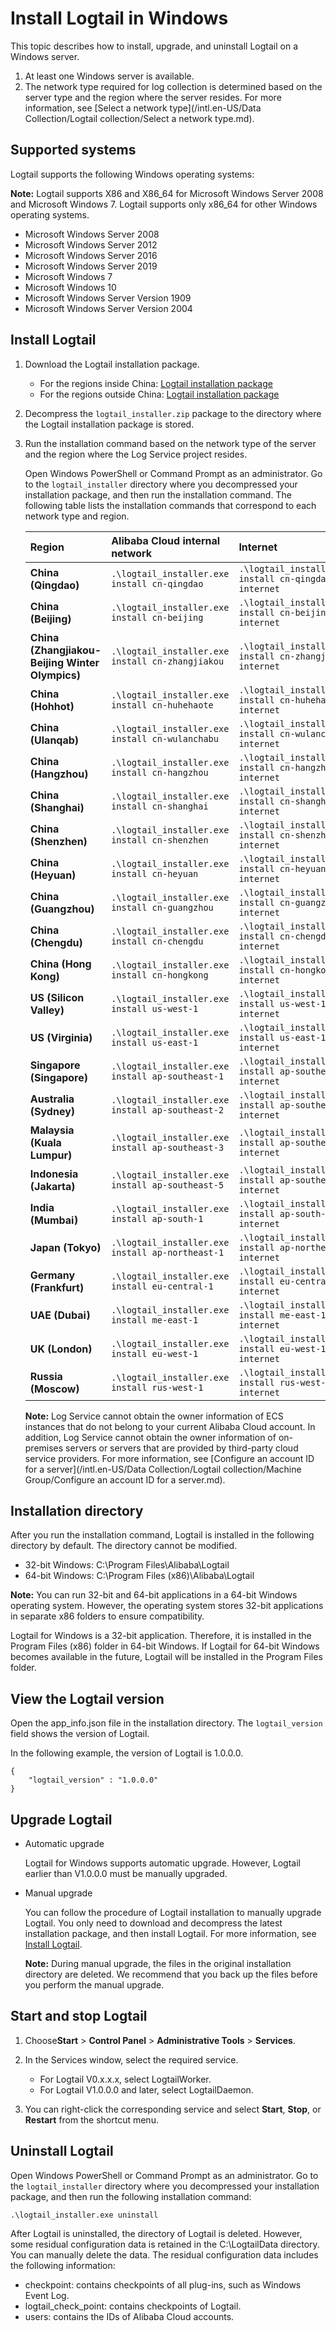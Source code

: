 # Install Logtail in Windows

This topic describes how to install, upgrade, and uninstall Logtail on a Windows server.

1.  At least one Windows server is available.
2.  The network type required for log collection is determined based on the server type and the region where the server resides. For more information, see [Select a network type](/intl.en-US/Data Collection/Logtail collection/Select a network type.md).

## Supported systems

Logtail supports the following Windows operating systems:

**Note:** Logtail supports X86 and X86\_64 for Microsoft Windows Server 2008 and Microsoft Windows 7. Logtail supports only x86\_64 for other Windows operating systems.

-   Microsoft Windows Server 2008
-   Microsoft Windows Server 2012
-   Microsoft Windows Server 2016
-   Microsoft Windows Server 2019
-   Microsoft Windows 7
-   Microsoft Windows 10
-   Microsoft Windows Server Version 1909
-   Microsoft Windows Server Version 2004

## Install Logtail

1.  Download the Logtail installation package.

    -   For the regions inside China: [Logtail installation package](http://logtail-release.oss-cn-hangzhou.aliyuncs.com/win/logtail_installer.zip)
    -   For the regions outside China: [Logtail installation package](http://logtail-release-global.log-global.aliyuncs.com/win/logtail_installer.zip)
2.  Decompress the `logtail_installer.zip` package to the directory where the Logtail installation package is stored.

3.  Run the installation command based on the network type of the server and the region where the Log Service project resides.

    Open Windows PowerShell or Command Prompt as an administrator. Go to the `logtail_installer` directory where you decompressed your installation package, and then run the installation command. The following table lists the installation commands that correspond to each network type and region.

    |Region|Alibaba Cloud internal network|Internet|Global Accelerator endpoint|
    |:-----|:-----------------------------|:-------|:--------------------------|
    |**China \(Qingdao\)**|`.\logtail_installer.exe install cn-qingdao`|`.\logtail_installer.exe install cn-qingdao-internet`|`.\logtail_installer.exe install cn-qingdao-acceleration`|
    |**China \(Beijing\)**|`.\logtail_installer.exe install cn-beijing`|`.\logtail_installer.exe install cn-beijing-internet`|`.\logtail_installer.exe install cn-beijing-acceleration`|
    |**China \(Zhangjiakou-Beijing Winter Olympics\)**|`.\logtail_installer.exe install cn-zhangjiakou`|`.\logtail_installer.exe install cn-zhangjiakou-internet`|`.\logtail_installer.exe install cn-zhangjiakou-acceleration`|
    |**China \(Hohhot\)**|`.\logtail_installer.exe install cn-huhehaote`|`.\logtail_installer.exe install cn-huhehaote-internet`|`.\logtail_installer.exe install cn-huhehaote-acceleration`|
    |**China \(Ulanqab\)**|`.\logtail_installer.exe install cn-wulanchabu`|`.\logtail_installer.exe install cn-wulanchabu-internet`|`.\logtail_installer.exe install cn-wulanchabu-acceleration`|
    |**China \(Hangzhou\)**|`.\logtail_installer.exe install cn-hangzhou`|`.\logtail_installer.exe install cn-hangzhou-internet`|`.\logtail_installer.exe install cn-hangzhou-acceleration`|
    |**China \(Shanghai\)**|`.\logtail_installer.exe install cn-shanghai`|`.\logtail_installer.exe install cn-shanghai-internet`|`.\logtail_installer.exe install cn-shanghai-acceleration`|
    |**China \(Shenzhen\)**|`.\logtail_installer.exe install cn-shenzhen`|`.\logtail_installer.exe install cn-shenzhen-internet`|`.\logtail_installer.exe install cn-shenzhen-acceleration`|
    |**China \(Heyuan\)**|`.\logtail_installer.exe install cn-heyuan`|`.\logtail_installer.exe install cn-heyuan-internet`|`.\logtail_installer.exe install cn-heyuan-acceleration`|
    |**China \(Guangzhou\)**|`.\logtail_installer.exe install cn-guangzhou`|`.\logtail_installer.exe install cn-guangzhou-internet`|`.\logtail_installer.exe install cn-guangzhou-acceleration`|
    |**China \(Chengdu\)**|`.\logtail_installer.exe install cn-chengdu`|`.\logtail_installer.exe install cn-chengdu-internet`|`.\logtail_installer.exe install cn-chengdu-acceleration`|
    |**China \(Hong Kong\)**|`.\logtail_installer.exe install cn-hongkong`|`.\logtail_installer.exe install cn-hongkong-internet`|`.\logtail_installer.exe install cn-hongkong-acceleration`|
    |**US \(Silicon Valley\)**|`.\logtail_installer.exe install us-west-1`|`.\logtail_installer.exe install us-west-1-internet`|`.\logtail_installer.exe install us-west-1-acceleration`|
    |**US \(Virginia\)**|`.\logtail_installer.exe install us-east-1`|`.\logtail_installer.exe install us-east-1-internet`|`.\logtail_installer.exe install us-east-1-acceleration`|
    |**Singapore \(Singapore\)**|`.\logtail_installer.exe install ap-southeast-1`|`.\logtail_installer.exe install ap-southeast-1-internet`|`.\logtail_installer.exe install ap-southeast-1-acceleration`|
    |**Australia \(Sydney\)**|`.\logtail_installer.exe install ap-southeast-2`|`.\logtail_installer.exe install ap-southeast-2-internet`|`.\logtail_installer.exe install ap-southeast-2-acceleration`|
    |**Malaysia \(Kuala Lumpur\)**|`.\logtail_installer.exe install ap-southeast-3`|`.\logtail_installer.exe install ap-southeast-3-internet`|`.\logtail_installer.exe install ap-southeast-3-acceleration`|
    |**Indonesia \(Jakarta\)**|`.\logtail_installer.exe install ap-southeast-5`|`.\logtail_installer.exe install ap-southeast-5-internet`|`.\logtail_installer.exe install ap-southeast-5-acceleration`|
    |**India \(Mumbai\)**|`.\logtail_installer.exe install ap-south-1`|`.\logtail_installer.exe install ap-south-1-internet`|`.\logtail_installer.exe install ap-south-1-acceleration`|
    |**Japan \(Tokyo\)**|`.\logtail_installer.exe install ap-northeast-1`|`.\logtail_installer.exe install ap-northeast-1-internet`|`.\logtail_installer.exe install ap-northeast-1-acceleration`|
    |**Germany \(Frankfurt\)**|`.\logtail_installer.exe install eu-central-1`|`.\logtail_installer.exe install eu-central-1-internet`|`.\logtail_installer.exe install eu-central-1-acceleration`|
    |**UAE \(Dubai\)**|`.\logtail_installer.exe install me-east-1`|`.\logtail_installer.exe install me-east-1-internet`|`.\logtail_installer.exe install me-east-1-acceleration`|
    |**UK \(London\)**|`.\logtail_installer.exe install eu-west-1`|`.\logtail_installer.exe install eu-west-1-internet`|`.\logtail_installer.exe install eu-west-1-acceleration`|
    |**Russia \(Moscow\)**|`.\logtail_installer.exe install rus-west-1`|`.\logtail_installer.exe install rus-west-1-internet`|`.\logtail_installer.exe install rus-west-1-acceleration`|

    **Note:** Log Service cannot obtain the owner information of ECS instances that do not belong to your current Alibaba Cloud account. In addition, Log Service cannot obtain the owner information of on-premises servers or servers that are provided by third-party cloud service providers. For more information, see [Configure an account ID for a server](/intl.en-US/Data Collection/Logtail collection/Machine Group/Configure an account ID for a server.md).


## Installation directory

After you run the installation command, Logtail is installed in the following directory by default. The directory cannot be modified.

-   32-bit Windows: C:\\Program Files\\Alibaba\\Logtail
-   64-bit Windows: C:\\Program Files \(x86\)\\Alibaba\\Logtail

**Note:** You can run 32-bit and 64-bit applications in a 64-bit Windows operating system. However, the operating system stores 32-bit applications in separate x86 folders to ensure compatibility.

Logtail for Windows is a 32-bit application. Therefore, it is installed in the Program Files \(x86\) folder in 64-bit Windows. If Logtail for 64-bit Windows becomes available in the future, Logtail will be installed in the Program Files folder.

## View the Logtail version

Open the app\_info.json file in the installation directory. The `logtail_version` field shows the version of Logtail.

In the following example, the version of Logtail is 1.0.0.0.

```
{
    "logtail_version" : "1.0.0.0"
}
```

## Upgrade Logtail

-   Automatic upgrade

    Logtail for Windows supports automatic upgrade. However, Logtail earlier than V1.0.0.0 must be manually upgraded.

-   Manual upgrade

    You can follow the procedure of Logtail installation to manually upgrade Logtail. You only need to download and decompress the latest installation package, and then install Logtail. For more information, see [Install Logtail](#section_es8_d9v_gr9).

    **Note:** During manual upgrade, the files in the original installation directory are deleted. We recommend that you back up the files before you perform the manual upgrade.


## Start and stop Logtail

1.  Choose**Start** \> **Control Panel** \> **Administrative Tools** \> **Services**.

2.  In the Services window, select the required service.

    -   For Logtail V0.x.x.x, select LogtailWorker.
    -   For Logtail V1.0.0.0 and later, select LogtailDaemon.
3.  You can right-click the corresponding service and select **Start**, **Stop**, or **Restart** from the shortcut menu.


## Uninstall Logtail

Open Windows PowerShell or Command Prompt as an administrator. Go to the `logtail_installer` directory where you decompressed your installation package, and then run the following installation command:

```
.\logtail_installer.exe uninstall
```

After Logtail is uninstalled, the directory of Logtail is deleted. However, some residual configuration data is retained in the C:\\LogtailData directory. You can manually delete the data. The residual configuration data includes the following information:

-   checkpoint: contains checkpoints of all plug-ins, such as Windows Event Log.
-   logtail\_check\_point: contains checkpoints of Logtail.
-   users: contains the IDs of Alibaba Cloud accounts.

